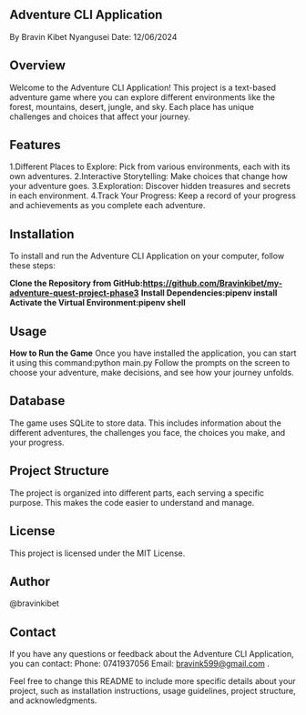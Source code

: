 ## Adventure CLI Application

By Bravin Kibet Nyangusei
Date: 12/06/2024

## Overview

Welcome to the Adventure CLI Application! This project is a text-based adventure game where you can explore different environments like the forest, mountains, desert, jungle, and sky. Each place has unique challenges and choices that affect your journey.

## Features

1.Different Places to Explore: Pick from various environments, each with its own adventures.
2.Interactive Storytelling: Make choices that change how your adventure goes.
3.Exploration: Discover hidden treasures and secrets in each environment.
4.Track Your Progress: Keep a record of your progress and achievements as you complete each adventure.

## Installation

To install and run the Adventure CLI Application on your computer, follow these steps:

**Clone the Repository from GitHub:https://github.com/Bravinkibet/my-adventure-quest-project-phase3**
**Install Dependencies:pipenv install**
**Activate the Virtual Environment:pipenv shell**

## Usage

**How to Run the Game**
Once you have installed the application, you can start it using this command:python main.py
Follow the prompts on the screen to choose your adventure, make decisions, and see how your journey unfolds.

## Database

The game uses SQLite to store data. This includes information about the different adventures, the challenges you face, the choices you make, and your progress.

## Project Structure

The project is organized into different parts, each serving a specific purpose. This makes the code easier to understand and manage.

## License

This project is licensed under the MIT License.

## Author

@bravinkibet

## Contact

If you have any questions or feedback about the Adventure CLI Application, you can contact:
Phone: 0741937056
Email: bravink599@gmail.com .

Feel free to change this README to include more specific details about your project, such as installation instructions, usage guidelines, project structure, and acknowledgments.
